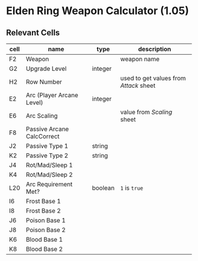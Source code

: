 # Elden Ring Weapon Calculator (1.05) 

## Relevant Cells

| cell |            name            |  type   |              description               |
| ---- | -------------------------- | ------- | -------------------------------------- |
| F2   | Weapon                     |         | weapon name                            |
| G2   | Upgrade Level              | integer |                                        |
| H2   | Row Number                 |         | used to get values from *Attack* sheet |
| E2   | Arc (Player Arcane Level)  | integer |                                        |
| E6   | Arc Scaling                |         | value from *Scaling* sheet             |
| F8   | Passive Arcane CalcCorrect |         |                                        |
| J2   | Passive Type 1             | string  |                                        |
| K2   | Passive Type 2             | string  |                                        |
| J4   | Rot/Mad/Sleep 1            |         |                                        |
| K4   | Rot/Mad/Sleep 2            |         |                                        |
| L20  | Arc Requirement Met?       | boolean | `1` is `true`                          |
| I6   | Frost Base  1              |         |                                        |
| I8   | Frost Base  2              |         |                                        |
| J6   | Poison Base 1              |         |                                        |
| J8   | Poison Base 2              |         |                                        |
| K6   | Blood Base  1              |         |                                        |
| K8   | Blood Base  2              |         |                                        |
